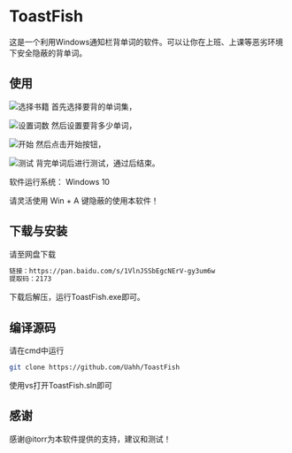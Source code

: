 # ToastFish

这是一个利用Windows通知栏背单词的软件。可以让你在上班、上课等恶劣环境下安全隐蔽的背单词。

## 使用

![选择书籍](https://github.com/Uahh/ToastFish/blob/main/Resources/select_book.gif)
首先选择要背的单词集，

![设置词数](https://github.com/Uahh/ToastFish/blob/main/Resources/set_word.gif)
然后设置要背多少单词，

![开始](https://github.com/Uahh/ToastFish/blob/main/Resources/word.gif)
然后点击开始按钮，

![测试](https://github.com/Uahh/ToastFish/blob/main/Resources/exam.gif)
背完单词后进行测试，通过后结束。

软件运行系统： Windows 10

请灵活使用 Win + A 键隐蔽的使用本软件！

## 下载与安装

请至网盘下载
```bash
链接：https://pan.baidu.com/s/1VlnJSSbEgcNErV-gy3um6w
提取码：2173 
```
下载后解压，运行ToastFish.exe即可。

## 编译源码
请在cmd中运行
```bash
git clone https://github.com/Uahh/ToastFish
```
使用vs打开ToastFish.sln即可

## 感谢

感谢@itorr为本软件提供的支持，建议和测试！